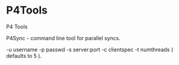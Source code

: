 P4Tools
=======

P4 Tools 


P4Sync - command line tool for parallel syncs. 

-u username
-p passwd
-s server:port
-c clientspec
-t numthreads ( defaults to 5 ). 

